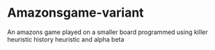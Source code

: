 # Amazonsgame-variant
An amazons game played on a smaller board programmed using killer heuristic history heuristic and alpha beta
